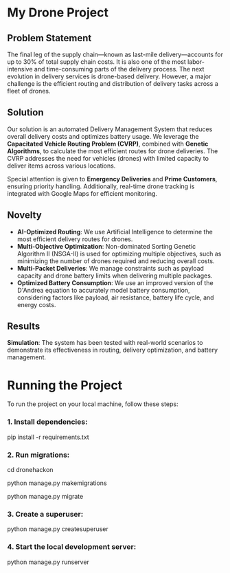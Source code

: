 # My Drone Project

## Problem Statement

The final leg of the supply chain—known as last-mile delivery—accounts for up to 30% of total supply chain costs. It is also one of the most labor-intensive and time-consuming parts of the delivery process. The next evolution in delivery services is drone-based delivery. However, a major challenge is the efficient routing and distribution of delivery tasks across a fleet of drones.

## Solution

Our solution is an automated Delivery Management System that reduces overall delivery costs and optimizes battery usage. We leverage the **Capacitated Vehicle Routing Problem (CVRP)**, combined with **Genetic Algorithms**, to calculate the most efficient routes for drone deliveries. The CVRP addresses the need for vehicles (drones) with limited capacity to deliver items across various locations.

Special attention is given to **Emergency Deliveries** and **Prime Customers**, ensuring priority handling. Additionally, real-time drone tracking is integrated with Google Maps for efficient monitoring.

## Novelty

- **AI-Optimized Routing**: We use Artificial Intelligence to determine the most efficient delivery routes for drones.
- **Multi-Objective Optimization**: Non-dominated Sorting Genetic Algorithm II (NSGA-II) is used for optimizing multiple objectives, such as minimizing the number of drones required and reducing overall costs.
- **Multi-Packet Deliveries**: We manage constraints such as payload capacity and drone battery limits when delivering multiple packages.
- **Optimized Battery Consumption**: We use an improved version of the D'Andrea equation to accurately model battery consumption, considering factors like payload, air resistance, battery life cycle, and energy costs.

## Results

**Simulation**: The system has been tested with real-world scenarios to demonstrate its effectiveness in routing, delivery optimization, and battery management.






# Running the Project

To run the project on your local machine, follow these steps:

### 1. Install dependencies:
pip install -r requirements.txt

### 2. Run migrations:
cd dronehackon

python manage.py makemigrations

python manage.py migrate

### 3. Create a superuser:
python manage.py createsuperuser


### 4. Start the local development server:
python manage.py runserver

